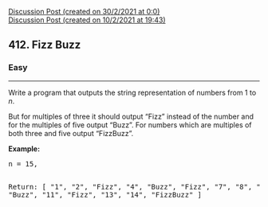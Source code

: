 [Discussion Post (created on 30/2/2021 at 0:0)](https://leetcode.com/problems/fizz-buzz/discuss/1133605/Yet-Another-Python3-Solution-with-using-%22%22-operator)  
[Discussion Post (created on 10/2/2021 at 19:43)](https://leetcode.com/problems/fizz-buzz/discuss/1103629/Python3-Solution-%3A-Faster-than-94.80-and-Less-memory-usage-than-90.13)  
<h2>412. Fizz Buzz</h2><h3>Easy</h3><hr><div><p>Write a program that outputs the string representation of numbers from 1 to <i>n</i>.</p>

<p>But for multiples of three it should output “Fizz” instead of the number and for the multiples of five output “Buzz”. For numbers which are multiples of both three and five output “FizzBuzz”.</p>

<p><b>Example:</b>
</p><pre>n = 15,

Return:
[
    "1",
    "2",
    "Fizz",
    "4",
    "Buzz",
    "Fizz",
    "7",
    "8",
    "Fizz",
    "Buzz",
    "11",
    "Fizz",
    "13",
    "14",
    "FizzBuzz"
]
</pre>
<p></p></div>